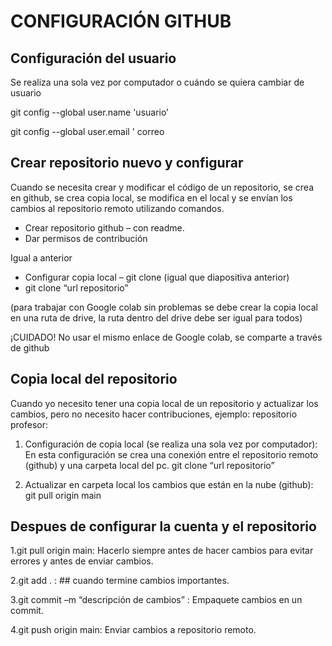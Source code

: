 # CONFIGURACIÓN GITHUB

## Configuración del usuario 
Se realiza una sola vez por computador o cuándo se quiera cambiar de usuario

git config --global user.name  'usuario’ 

git config --global user.email ' correo

## Crear repositorio nuevo y configurar
Cuando se necesita  crear y modificar el código de un repositorio, se crea en github, se crea copia local, se modifica en el local y se envían los cambios al repositorio remoto utilizando comandos.

* Crear repositorio github – con readme.
* Dar permisos de contribución

Igual a anterior

* Configurar copia local – git clone (igual que diapositiva anterior)
* git clone “url repositorio”

(para trabajar con Google colab sin problemas se debe crear la copia local en una ruta de drive, la ruta dentro del drive debe ser igual para todos)

¡CUIDADO! No usar el mismo enlace de Google colab, se comparte a través de github


## Copia local del repositorio
Cuando yo necesito tener una copia local de un repositorio y actualizar los cambios, pero no necesito hacer contribuciones, ejemplo: repositorio profesor: 

1. Configuración de copia local (se realiza una sola vez por computador): En esta configuración se crea una conexión entre el repositorio remoto (github) y una carpeta local del pc.
git clone “url repositorio”

2. Actualizar en carpeta local los cambios que están en la nube (github):
git pull origin main

## Despues de configurar la cuenta y el repositorio

1.git pull origin main:  Hacerlo siempre antes de hacer cambios para evitar errores y antes de enviar cambios.

2.git add . : ## cuando termine cambios importantes.

3.git commit –m  “descripción de cambios” : Empaquete cambios en un commit. 

4.git push origin main:  Enviar cambios a repositorio remoto.




